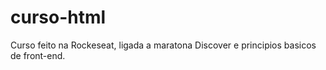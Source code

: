 # curso-html
Curso feito na Rockeseat, ligada a maratona Discover e principios basicos de front-end.
